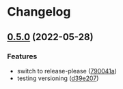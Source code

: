 # Changelog

## [0.5.0](https://github.com/iromli/test-repo/compare/0.3.2...v0.5.0) (2022-05-28)


### Features

* switch to release-please ([790041a](https://github.com/iromli/test-repo/commit/790041af1490607e43e49da32669626bdb7447fb))
* testing versioning ([d39e207](https://github.com/iromli/test-repo/commit/d39e20741aad95273c83994bb860d5b60c704ff0))
